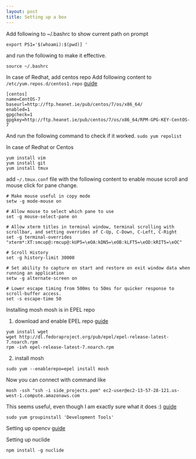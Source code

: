 ```yaml
---
layout: post
title: Setting up a box
---
```

Add following to ~/.bashrc to show current path on prompt
```
export PS1='$(whoami):$(pwd)] '
```
and run the following to make it effective.
```
source ~/.bashrc
```

In case of Redhat, add centos repo
Add following content to `/etc/yum.repos.d/centos1.repo` [guide](https://unix.stackexchange.com/questions/433046/how-do-i-enable-centos-repositories-on-rhel-red-hat)
```
[centos]
name=CentOS-7
baseurl=http://ftp.heanet.ie/pub/centos/7/os/x86_64/
enabled=1
gpgcheck=1
gpgkey=http://ftp.heanet.ie/pub/centos/7/os/x86_64/RPM-GPG-KEY-CentOS-7
```
And run the following command to check if it worked.
`sudo yum repolist`

In case of Redhat or Centos
```
yum install vim 
yum install git
yum install tmux
```

add `~/.tmux.conf` file with the following content to enable mouse scroll and mouse click for pane change.
```
# Make mouse useful in copy mode
setw -g mode-mouse on

# Allow mouse to select which pane to use
set -g mouse-select-pane on

# Allow xterm titles in terminal window, terminal scrolling with scrollbar, and setting overrides of C-Up, C-Down, C-Left, C-Right
set -g terminal-overrides "xterm*:XT:smcup@:rmcup@:kUP5=\eOA:kDN5=\eOB:kLFT5=\eOD:kRIT5=\eOC"

# Scroll History
set -g history-limit 30000

# Set ability to capture on start and restore on exit window data when running an application
setw -g alternate-screen on

# Lower escape timing from 500ms to 50ms for quicker response to scroll-buffer access.
set -s escape-time 50
```

Installing mosh 
mosh is in EPEL repo
1. download and enable EPEL repo [guide](https://www.tecmint.com/how-to-enable-epel-repository-for-rhel-centos-6-5/)
```
yum install wget
wget http://dl.fedoraproject.org/pub/epel/epel-release-latest-7.noarch.rpm
rpm -ivh epel-release-latest-7.noarch.rpm
```

2. install mosh
```
sudo yum --enablerepo=epel install mosh
```
Now you can connect with command like
```
mosh -ssh "ssh -i side_projects.pem" ec2-user@ec2-13-57-28-121.us-west-1.compute.amazonaws.com
```

This seems useful, even though I am exactly sure what it does :) [guide](https://computervisiononline.com/blog/install-opencv-31-and-python-27-centos-7)
```
sudo yum groupinstall 'Development Tools'
```

Setting up opencv [guide](https://computervisiononline.com/blog/install-opencv-31-and-python-27-centos-7)

Setting up nuclide
```
npm install -g nuclide
```
